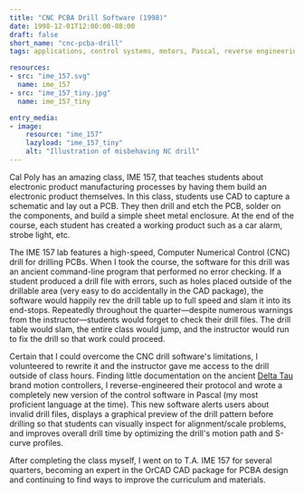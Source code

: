 ```yaml
---
title: "CNC PCBA Drill Software (1998)"
date: 1998-12-01T12:00:00-08:00
draft: false
short_name: "cnc-pcba-drill"
tags: applications, control systems, motors, Pascal, reverse engineering

resources:
- src: "ime_157.svg"
  name: ime_157
- src: "ime_157_tiny.jpg"
  name: ime_157_tiny

entry_media:
- image:
    resource: "ime_157"
    lazyload: "ime_157_tiny"
    alt: "Illustration of misbehaving NC drill"
---
```

Cal Poly has an amazing class, IME 157, that teaches students about electronic product manufacturing processes by having them build an electronic product themselves. In this class, students use CAD to capture a schematic and lay out a PCB. They then drill and etch the PCB, solder on the components, and build a simple sheet metal enclosure. At the end of the course, each student has created a working product such as a car alarm, strobe light, etc.

The IME 157 lab features a high-speed, Computer Numerical Control (CNC) drill for drilling PCBs. When I took the course, the software for this drill was an ancient command-line program that performed no error checking. If a student produced a drill file with errors, such as holes placed outside of the drillable area (very easy to do accidentally in the CAD package), the software would happily rev the drill table up to full speed and slam it into its end-stops. Repeatedly throughout the quarter&mdash;despite numerous warnings from the instructor&mdash;students would forget to check their drill files. The drill table would slam, the entire class would jump, and the instructor would run to fix the drill so that work could proceed.

Certain that I could overcome the CNC drill software's limitations, I volunteered to rewrite it and the instructor gave me access to the drill outside of class hours. Finding little documentation on the ancient [Delta Tau](http://www.deltatau.com) brand motion controllers, I reverse-engineered their protocol and wrote a completely new version of the control software in Pascal (my most proficient language at the time). This new software alerts users about invalid drill files, displays a graphical preview of the drill pattern before drilling so that students can visually inspect for alignment/scale problems, and improves overall drill time by optimizing the drill's motion path and S-curve profiles.

After completing the class myself, I went on to T.A. IME 157 for several quarters, becoming an expert in the OrCAD CAD package for PCBA design and continuing to find ways to improve the curriculum and materials.
